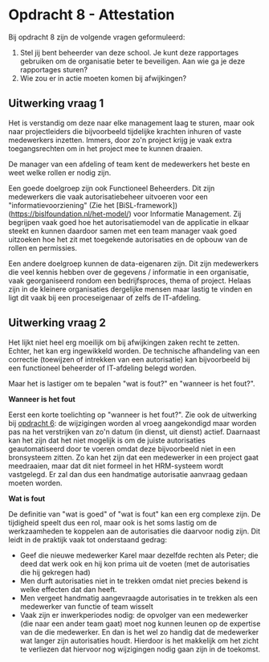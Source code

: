 # Opdracht 8 - Attestation

Bij opdracht 8 zijn de volgende vragen geformuleerd:

1. Stel jij bent beheerder van deze school. Je kunt deze rapportages gebruiken om de organisatie beter te beveiligen.
   Aan wie ga je deze rapportages sturen?
2. Wie zou er in actie moeten komen bij afwijkingen?

## **Uitwerking vraag 1**

Het is verstandig om deze naar elke management laag te sturen, maar ook naar projectleiders die bijvoorbeeld tijdelijke
krachten inhuren of vaste medewerkers inzetten. Immers, door zo'n project krijg je vaak extra toegangsrechten om in het
project mee te kunnen draaien.

De manager van een afdeling of team kent de medewerkers het beste en weet welke rollen er nodig zijn.

Een goede doelgroep zijn ook Functioneel Beheerders. Dit zijn medewerkers die vaak autorisatiebeheer uitvoeren voor een
"informatievoorziening" (Zie het [BiSL-framework])(https://bislfoundation.nl/het-model/) voor Informatie Management.
Zij begrijpen vaak goed hoe het autorisatiemodel van de applicatie in elkaar steekt en kunnen daardoor samen met een
team manager vaak goed uitzoeken hoe het zit met toegekende autorisaties en de opbouw van de rollen en permissies.

Een andere doelgroep kunnen de data-eigenaren zijn. Dit zijn medewerkers die veel kennis hebben over de gegevens /
informatie in een organisatie, vaak georganiseerd rondom een bedrijfsproces, thema of project. Helaas zijn in de
kleinere
organisaties dergelijke mensen maar lastig te vinden en ligt dit vaak bij een proceseigenaar of zelfs de IT-afdeling.

## **Uitwerking vraag 2**

Het lijkt niet heel erg moeilijk om bij afwijkingen zaken recht te zetten. Echter, het kan erg ingewikkeld worden.
De technische afhandeling van een correctie (toewijzen of intrekken van een autorisatie) kan bijvoorbeeld bij een
functioneel beheerder of IT-afdeling belegd worden.

Maar het is lastiger om te bepalen "wat is fout?" en "wanneer is het fout?".

**Wanneer is het fout**

Eerst een korte toelichting op "wanneer is het fout?". Zie ook de uitwerking bij
[opdracht 6](./Oplossingen-06.MD#uitwerking-vraag-2): de wijzigingen worden al vroeg aangekondigd maar worden pas na het
verstrijken van zo'n datum (in dienst, uit dienst) actief. Daarnaast kan het zijn dat het niet mogelijk is om de
juiste autorisaties geautomatiseerd door te voeren omdat deze bijvoorbeeld niet in een bronsysteem zitten. Zo kan het
zijn dat een medewerker in een project gaat meedraaien, maar dat dit niet formeel in het HRM-systeem wordt vastgelegd.
Er zal dan dus een handmatige autorisatie aanvraag gedaan moeten worden.

**Wat is fout**

De definitie van "wat is goed" of "wat is fout" kan een erg complexe zijn. De tijdigheid speelt dus een rol, maar ook
is het soms lastig om de werkzaamheden te koppelen aan de autorisaties die daarvoor nodig zijn. Dit leidt in de praktijk
vaak tot onderstaand gedrag:

* Geef die nieuwe medewerker Karel maar dezelfde rechten als Peter; die deed dat werk ook en hij kon prima uit de voeten
  (met de autorisaties die hij gekregen had)
* Men durft autorisaties niet in te trekken omdat niet precies bekend is welke effecten dat dan heeft.
* Men vergeet handmatig aangevraagde autorisaties in te trekken als een medewerker van functie of team wisselt
* Vaak zijn er inwerkperiodes nodig: de opvolger van een medewerker (die naar een ander team gaat) moet nog kunnen
  leunen op de expertise van de die medewerker. En dan is het wel zo handig dat de medewerker wat langer zijn
  autorisaties houdt. Hierdoor is het makkelijk om het zicht te verliezen dat hiervoor nog wijzigingen nodig gaan
  zijn in de toekomst.